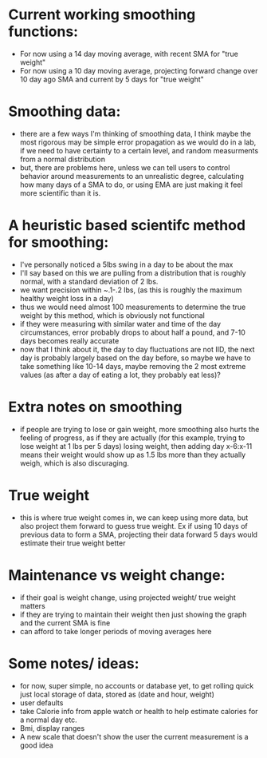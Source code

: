 # Current working smoothing functions:
* For now using a 14 day moving average, with recent SMA for "true weight"
* For now using a 10 day moving average, projecting forward change over 10 day ago SMA and current by 5 days for "true weight"


# Smoothing data:
* there are a few ways I'm thinking of smoothing data, I think maybe the most rigorous may be simple error propagation as we would do in a lab, if we need to have certainty to a certain level, and random measurments from a normal distribution
* but, there are problems here, unless we can tell users to control behavior around measurements to an unrealistic degree, calculating how many days of a SMA to do, or using EMA are just making it feel more scientific than it is.


# A heuristic based scientifc method for smoothing:
* I've personally noticed a 5lbs swing in a day to be about the max
* I'll say based on this we are pulling from a distribution that is roughly normal, with a standard deviation of 2 lbs. 
* we want precision within ~.1-.2 lbs, (as this is roughly the maximum healthy weight loss in a day)
* thus we would need almost 100 measurements to determine the true weight by this method, which is obviously not functional
* if they were measuring with similar water and time of the day circumstances, error probably drops to about half a pound, and 7-10 days becomes really accurate
* now that I think about it, the day to day fluctuations are not IID, the next day is probably largely based on the day before, so maybe we have to take something like 10-14 days, maybe removing the 2 most extreme values (as after a day of eating a lot, they probably eat less)?


# Extra notes on smoothing
* if people are trying to lose or gain weight, more smoothing also hurts the feeling of progress, as if they are actually (for this example, trying to lose weight at 1 lbs per 5 days) losing weight, then adding day x-6:x-11 means their weight would show up as 1.5 lbs more than they actually weigh, which is also discuraging.


# True weight
* this is where true weight comes in, we can keep using more data, but also project them forward to guess true weight. Ex if using 10 days of previous data to form a SMA, projecting their data forward 5 days would estimate their true weight better


# Maintenance vs weight change:
* if their goal is weight change, using projected weight/ true weight matters
* if they are trying to maintain their weight then just showing the graph and the current SMA is fine
* can afford to take longer periods of moving averages here



# Some notes/ ideas:
* for now, super simple, no accounts or database yet, to get rolling quick just local storage of data, stored as (date and hour, weight)
* user defaults
* take Calorie info from apple watch or health to help estimate calories for a normal day etc.
* Bmi, display ranges
* A new scale that doesn't show the user the current measurement is a good idea